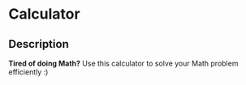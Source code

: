 # Calculator

## Description 
**Tired of doing Math?**
Use this calculator to solve your Math problem efficiently :)
